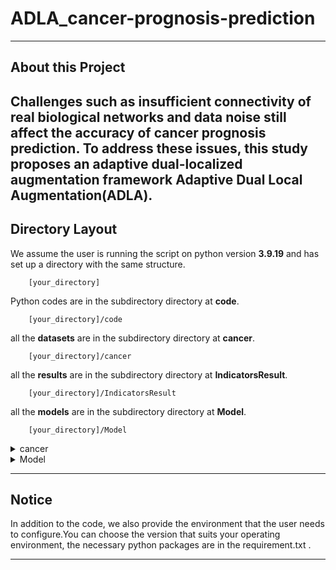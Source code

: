 # ADLA_cancer-prognosis-prediction
---

## About this Project

Challenges such as insufficient connectivity of real biological networks and data noise still affect the accuracy of cancer prognosis prediction. To address these issues, this study proposes an adaptive dual-localized augmentation framework Adaptive Dual Local Augmentation(ADLA).
---
## Directory Layout

We assume the user is running the script on python version **3.9.19** and has set up a directory with the same structure.
~~~
    [your_directory]  
~~~
Python codes are in the subdirectory directory at **code**. 
~~~
    [your_directory]/code  
~~~
all the **datasets**  are in the subdirectory directory at **cancer**. 
~~~
    [your_directory]/cancer  
~~~
all the **results**  are in the subdirectory directory at **IndicatorsResult**. 
~~~
    [your_directory]/IndicatorsResult 
~~~
all the **models**  are in the subdirectory directory at **Model**. 
~~~
    [your_directory]/Model
~~~

<details>
<summary>cancer</summary>

cancer
+---BRCA
|   +---processed
|   |       BRCA.pt
|   |       BRCA_info.pkl
|   |       pre_filter.pt
|   |       pre_transform.pt
|   |       
|   \---raw
|           omicsdata_BRCA.xlsx
|  


</details> <details> <summary>Model</summary>

Model
├── Train
│ ├── BRCA # cancer
│ │ ├── # The corresponding file will be generated after running preADLA.py
├── Pretrain
│ ├── BRCA # cancer
│ │ ├── # The corresponding file will be generated after running preADLA.py
</details>

---
## Notice

In addition to the code, we also provide the environment that the user needs to configure.You can choose the version that suits your operating environment,  the necessary python packages are in the requirement.txt .

---






